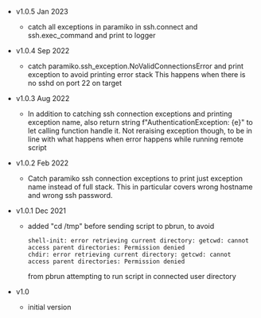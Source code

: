 - v1.0.5 Jan 2023
	- catch all exceptions in paramiko in ssh.connect and ssh.exec_command and print to logger
	
- v1.0.4 Sep 2022
	- catch paramiko.ssh_exception.NoValidConnectionsError and print exception to avoid printing error stack
	  This happens when there is no sshd on port 22 on target
	
- v1.0.3 Aug 2022
	- In addition to catching ssh connection exceptions and printing exception name, also 
	  return string f"AuthenticationException: {e}" to let calling function handle it.
	  Not reraising exception though, to be in line with what happens when error happens while running remote script
	
- v1.0.2 Feb 2022
	- Catch paramiko ssh connection exceptions to print just exception name instead of full stack.
	  This in particular covers wrong hostname and wrong ssh password.
	
- v1.0.1 Dec 2021
	- added "cd /tmp" before sending script to pbrun, to avoid 
		```
		shell-init: error retrieving current directory: getcwd: cannot access parent directories: Permission denied
		chdir: error retrieving current directory: getcwd: cannot access parent directories: Permission denied
		```
		from pbrun attempting to run script in connected user directory
		
- v1.0
	- initial version

